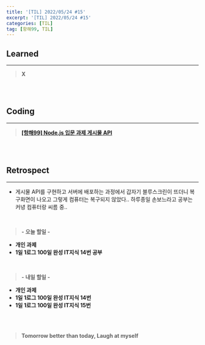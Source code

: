```yaml
---
title: '[TIL] 2022/05/24 #15'
excerpt: '[TIL] 2022/05/24 #15'
categories: [TIL]
tag: [항해99, TIL]
---
```


## Learned

---

> **X**

<br><br>

## Coding

---

> **[[항해99] Node.js 입문 과제 게시물 API](https://github.com/lilclown97/TIL/tree/main/%ED%95%AD%ED%95%B499/5%EC%9B%94/05-24/SPA_POST)**

<br><br>

## Retrospect

---

-   게시물 API를 구현하고 서버에 배포하는 과정에서 갑자기 블루스크린이 뜨더니 복구화면이 나오고 그렇게 컴퓨터는 복구되지 않았다.. 하루종일 손보느라고 공부는 커녕 컴퓨터랑 씨름 중..

<br>

> **- 오늘 할일 -**

-   **개인 과제**
-   **1일 1로그 100일 완성 IT지식 14번 공부**

<br>

> **- 내일 할일 -**

-   **개인 과제**
-   **1일 1로그 100일 완성 IT지식 14번**
-   **1일 1로그 100일 완성 IT지식 15번**

<br><br>

> **Tomorrow better than today, Laugh at myself**
